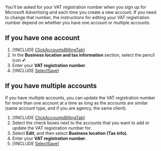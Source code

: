 You'll be asked for your VAT registration number when you sign up for Microsoft Advertising and each time you create a new account. If you need to change that number, the instructions for editing your VAT registration number depend on whether you have one account or multiple accounts.

## If you have one account
1. [!INCLUDE [ClickAccountsBillingTab](./ClickAccountsBillingTab.md)]
1. In the **Business location and tax information** section, select the pencil icon ![pencil icon](../../images/BA_icon_edit.png).
1. Enter your **VAT registration number**.
1. [!INCLUDE [SelectSave](./SelectSave.md)]

## If you have multiple accounts
If you have multiple accounts, you can update the VAT registration number for more than one account at a time as long as the accounts are similar (same account type, and if you are agency, the same client).

1. [!INCLUDE [ClickAccountsBillingTab](./ClickAccountsBillingTab.md)]
1. Select the check boxes next to the accounts that you want to add or update the VAT registration number for.
1. Select **Edit**, and then select **Business location (Tax info)**.
1. Enter your **VAT registration number**.
1. [!INCLUDE [SelectSave](./SelectSave.md)]


